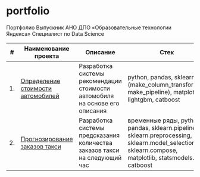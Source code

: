 # portfolio
Портфолио
Выпускник АНО ДПО «Образовательные технологии Яндекса» Специалист по Data Science 

| #    | Наименование проекта                | Описание                                                     | Стек                                                         |
| ---- | ------------------------------------------------------------ | ------------------------------------------------------------ | ------------------------------------------------------------ |
| 1.   | [Определение стоимости автомобилей](https://github.com/kuzminvas/portfolio/tree/233e01d1d5652f1b8353a107d7382f1671156b69/price_auto) | Разработка системы рекомендации  <br/>стоимости автомобиля <br/> на основе его описания | python, pandas, sklearn (make_column_transformer, make_pipeline), matplotlib, lightgbm, catboost       |
| 2.   | [Прогнозирование заказов такси](https://github.com/kuzminvas/portfolio/tree/8350e183fdc6adc1414bb8eca392b6fc0f7aaf6d/taxi) | Разработка системы <br/>предсказания<br/> количества заказов такси <br/>на следующий час<br/>  | временные ряды, python, pandas, sklearn.pipeline, sklearn.preprocessing, sklearn.model_selection, sklearn.compose, matplotlib, statsmodels.tsa, catboost       |
